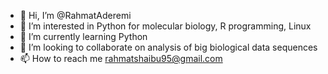 - 👋 Hi, I’m @RahmatAderemi
- 👀 I’m interested in Python for molecular biology, R programming, Linux
- 🌱 I’m currently learning Python
- 💞️ I’m looking to collaborate on analysis of big biological data sequences
- 📫 How to reach me rahmatshaibu95@gmail.com

<!---
RahmatAderemi/RahmatAderemi is a ✨ special ✨ repository because its `README.md` (this file) appears on your GitHub profile.
You can click the Preview link to take a look at your changes.
--->
